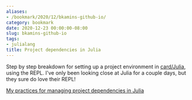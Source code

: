 ```yaml
---
aliases:
- /bookmark/2020/12/bkamins-github-io/
category: bookmark
date: 2020-12-23 00:00:00-08:00
slug: bkamins-github-io
tags:
- julialang
title: Project dependencies in Julia
---
```


Step by step breakdown for setting up a project environment in [card/Julia](../../../card/Julia.md), using the REPL. I've only been looking close at Julia for a couple days, but they sure do love their REPL!

[My practices for managing project dependencies in Julia](https://bkamins.github.io/julialang/2020/05/18/project-workflow.html)

